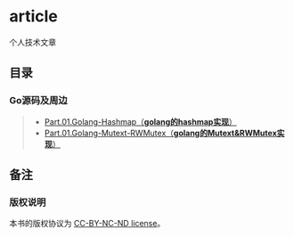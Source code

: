 # article
个人技术文章

## 目录
### Go源码及周边
> - [Part.01.Golang-Hashmap（**golang的hashmap实现**）](./golang/Part.01.Golang-Hashmap.md)
> - [Part.01.Golang-Mutext-RWMutex（**golang的Mutext&RWMutex实现**）](./golang/Part.01.Golang-Mutex-RWMutex.md)

## 备注
### 版权说明
本书的版权协议为 [CC-BY-NC-ND license](https://creativecommons.org/licenses/by-nc-nd/3.0/deed.zh)。

